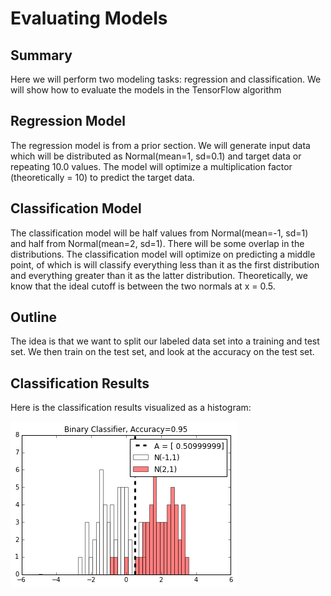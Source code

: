 # Evaluating Models

## Summary

Here we will perform two modeling tasks: regression and classification.  We will show how to evaluate the models in the TensorFlow algorithm

## Regression Model

The regression model is from a prior section.  We will generate input data which will be distributed as Normal(mean=1, sd=0.1) and target data or repeating 10.0 values.  The model will optimize a multiplication factor (theoretically = 10) to predict the target data.

## Classification Model

The classification model will be half values from Normal(mean=-1, sd=1) and half from Normal(mean=2, sd=1).  There will be some overlap in the distributions.  The classification model will optimize on predicting a middle point, of which is will classify everything less than it as the first distribution and everything greater than it as the latter distribution.  Theoretically, we know that the ideal cutoff is between the two normals at x = 0.5.

## Outline

The idea is that we want to split our labeled data set into a training and test set.  We then train on the test set, and look at the accuracy on the test set.

## Classification Results

Here is the classification results visualized as a histogram:

![Classification Results](../images/08_Evaluating_Models.png "Classification Results")